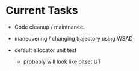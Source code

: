 # **Current Tasks**
* Code cleanup / maintnance.
* maneuvering / changing trajectory using WSAD

* default allocator unit test
    * probably will look like bitset UT
